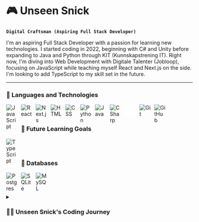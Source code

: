 # 🎮 Unseen Snick

**`Digital Craftsman (Aspiring Full Stack Developer)`**

I'm an aspiring Full Stack Developer with a passion for learning new technologies. I started coding in 2022, beginning with C# and Unity before expanding to Java and Python through KIT (Kunnskapstrening IT). Right now, I'm diving into Web Development with Digitale Talenter (Jobloop), focusing on JavaScript while teaching myself React and Next.js on the side. I'm looking to add TypeScript to my skill set in the future.

---

### 🧰 Languages and Technologies

<img align="left" alt="JavaScript" width="30px" style="padding-right:10px;" src="https://cdn.jsdelivr.net/gh/devicons/devicon/icons/javascript/javascript-plain.svg" title="JavaScript" />
<img align="left" alt="React" width="30px" style="padding-right:10px;" src="https://cdn.jsdelivr.net/gh/devicons/devicon/icons/react/react-original.svg" title="React" />
<img align="left" alt="Next.js" width="30px" style="padding-right:10px;" src="https://cdn.jsdelivr.net/gh/devicons/devicon/icons/nextjs/nextjs-original.svg" title="Next.js" />
<img align="left" alt="HTML" width="30px" style="padding-right:10px;" src="https://cdn.jsdelivr.net/gh/devicons/devicon/icons/html5/html5-plain.svg" title="HTML5" />
<img align="left" alt="CSS" width="30px" style="padding-right:10px;" src="https://cdn.jsdelivr.net/gh/devicons/devicon/icons/css3/css3-plain.svg" title="CSS3" />
<img align="left" alt="Python" width="30px" style="padding-right:10px;" src="https://cdn.jsdelivr.net/gh/devicons/devicon/icons/python/python-plain.svg" title="Python" />
<img align="left" alt="Java" width="30px" style="padding-right:10px;" src="https://cdn.jsdelivr.net/gh/devicons/devicon/icons/java/java-original.svg" title="Java" />
<img align="left" alt="CSharp" width="30px" style="padding-right:10px;" src="https://cdn.jsdelivr.net/gh/devicons/devicon/icons/csharp/csharp-original.svg" title="C#" />
<img align="left" alt="Unity" width="30px" style="padding-right:10px;" src="./Assets/unity-svgrepo-com.svg" title="Unity" />
<img align="left" alt="Git" width="30px" style="padding-right:10px;" src="https://cdn.jsdelivr.net/gh/devicons/devicon/icons/git/git-original.svg" title="Git" />
<img align="left" alt="GitHub" width="30px" style="padding-right:10px;" src="https://user-images.githubusercontent.com/3369400/139447912-e0f43f33-6d9f-45f8-be46-2df5bbc91289.png" title="GitHub" />
<br />

#

### 🎯 Future Learning Goals

<img align="left" alt="TypeScript" width="30px" style="padding-right:10px;" src="https://cdn.jsdelivr.net/gh/devicons/devicon/icons/typescript/typescript-plain.svg" title="TypeScript" />
<br />

#

### 💾 Databases

<img align="left" alt="Postgres" width="30px" style="padding-right:10px;" src="https://cdn.jsdelivr.net/gh/devicons/devicon/icons/postgresql/postgresql-original.svg" title="PostgreSQL" />
<img align="left" alt="SQLite" width="30px" style="padding-right:10px;" src="https://cdn.jsdelivr.net/gh/devicons/devicon/icons/sqlite/sqlite-original.svg" title="SQLite" />
<img align="left" alt="MySQL" width="30px" style="padding-right:10px;" src="https://cdn.jsdelivr.net/gh/devicons/devicon/icons/mysql/mysql-original.svg" title="MySQL" />
<br />

#

<details>
 <summary><h3>👨‍💻 Unseen Snick's Coding Journey</h3></summary>
I started coding in January 2022 with game design courses in C# and Unity, creating games like platformers and mobile shooters. While game development provided valuable experience, I found my true passion in programming.
<br /><br />
From August 2022 to March 2024, I expanded into Java and Python through KIT courses. I learned Java via a curriculum from Stockholm University and Python through resources like freeCodeCamp. By translating concepts between languages, I built a strong foundation in both. During this time, I also explored GUI programming with PyQt and SceneBuilder as side projects.
<br /><br />
Since completing KIT in March 2024, I've pivoted to Web Development through Digitale Talenter (Jobloop), focusing on JavaScript while independently exploring React and Next.js. My next goal is to add TypeScript to my toolkit.
<br /><br />
My curiosity continues to drive my learning journey, and I'm excited to keep growing as a developer in this evolving digital landscape.
</details>